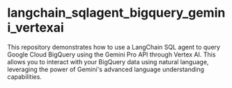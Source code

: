 # langchain_sqlagent_bigquery_gemini_vertexai
This repository demonstrates how to use a LangChain SQL agent to query Google Cloud BigQuery using the Gemini Pro API through Vertex AI.   This allows you to interact with your BigQuery data using natural language, leveraging the power of Gemini's advanced language understanding capabilities.
